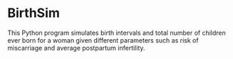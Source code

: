 # BirthSim
This Python program simulates birth intervals and total number of children ever born for a woman given different parameters such as risk of miscarriage and average postpartum infertility.  
